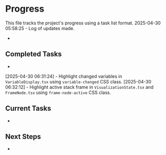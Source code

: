 # Progress

This file tracks the project's progress using a task list format.
2025-04-30 05:58:25 - Log of updates made.

*

## Completed Tasks

*   
[2025-04-30 06:31:24] - Highlight changed variables in `VariableDisplay.tsx` using `variable-changed` CSS class.
[2025-04-30 06:32:12] - Highlight active stack frame in `VisualizationState.tsx` and `FrameNode.tsx` using `frame-node-active` CSS class.

## Current Tasks

*   

## Next Steps

*